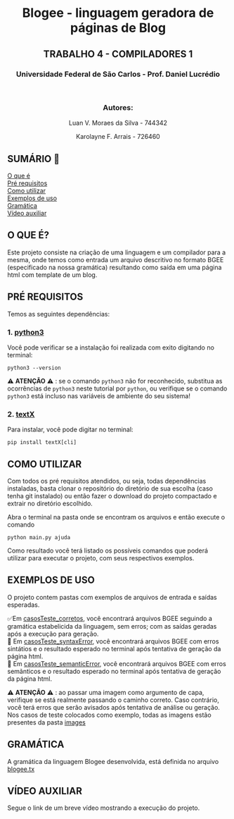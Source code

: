 <h1 align="center" color="blue">Blogee - linguagem geradora de páginas de Blog</h1>
<h2 align="center" color="blue">TRABALHO 4 - COMPILADORES 1</h2>
<h3 align="center" color="blue"> Universidade Federal de São Carlos - Prof. Daniel Lucrédio </h2>
<br>
<h3 align="center" color="blue"> Autores:</h2>
<p align="center"> Luan V. Moraes da Silva - 744342 </p>
<p align="center"> Karolayne F. Arrais - 726460 </p>

## SUMÁRIO :pencil:
[O que é](#o-que-é)                 <br>
[Pré requisitos](#pré-requisitos)   <br>
[Como utilizar](#como-utilizar)     <br>
[Exemplos de uso](#exemplos-de-uso) <br>
[Gramática](#gramática)             <br>
[Vídeo auxiliar](#vídeo-auxiliar)                               

## O QUE É?
Este projeto consiste na criação de uma linguagem e um compilador para a mesma, onde temos como entrada um arquivo descritivo no formato BGEE (especificado na nossa gramática) resultando como saída em uma página html com template de um blog.

## PRÉ REQUISITOS
Temos as seguintes dependências:

### 1. [python3](https://www.python.org/ftp/python/3.9.2/python-3.9.2-amd64.exe)

Você pode verificar se a instalação foi realizada com exito digitando no terminal:

```terminal
python3 --version
```
:warning: **ATENÇÃO** :warning: : se o comando `python3` não for reconhecido, substitua as ocorrências de `python3` neste tutorial por `python`, ou verifique se o comando `python3` está incluso nas variáveis de ambiente do seu sistema!

### 2. [textX](https://github.com/textX/textX)

Para instalar, você pode digitar no terminal:

```terminal
pip install textX[cli]
```
## COMO UTILIZAR
Com todos os pré requisitos atendidos, ou seja, todas dependências instaladas, basta clonar o repositório do diretório de sua escolha (caso tenha git instalado) ou então fazer o download do projeto compactado e extrair no diretório escolhido. 

Abra o terminal na pasta onde se encontram os arquivos e então execute o comando

```terminal
python main.py ajuda
```
Como resultado você terá listado os possíveis comandos que poderá utilizar para executar o projeto, com seus respectivos exemplos. 

## EXEMPLOS DE USO
O projeto contem pastas com exemplos de arquivos de entrada e saídas esperadas. 

:white_check_mark:Em [casosTeste_corretos](https://github.com/moons2/compiladores-t4/tree/main/casosTeste_corretos), você encontrará arquivos BGEE seguindo a gramática estabelicida da linguagem, sem erros; com as saídas geradas após a execução para geração. <br>
:bug: Em [casosTeste_syntaxError](https://github.com/moons2/compiladores-t4/tree/main/casosTeste_syntaxError), você encontrará arquivos BGEE com erros sintátios e o resultado esperado no terminal após tentativa de geração da página html.<br>
:bug: Em [casosTeste_semanticError](https://github.com/moons2/compiladores-t4/tree/main/casosTeste_semanticError), você encontrará arquivos BGEE com erros semãnticos e o resultado esperado no terminal após tentativa de geração da página html. <br>

:warning: **ATENÇÃO** :warning: : ao passar uma imagem como argumento de capa, verifique se está realmente passando o caminho correto. Caso contrário, você terá erros que serão avisados após tentativa de análise ou geração. Nos casos de teste colocados como exemplo, todas as imagens estão presentes da pasta [images](https://github.com/moons2/compiladores-t4/tree/main/images)

## GRAMÁTICA
A gramática da linguagem Blogee desenvolvida, está definida no arquivo [blogee.tx](https://github.com/moons2/compiladores-t4/blob/main/blogee.tx)

## VÍDEO AUXILIAR
Segue o link de um breve vídeo mostrando a execução do projeto.
